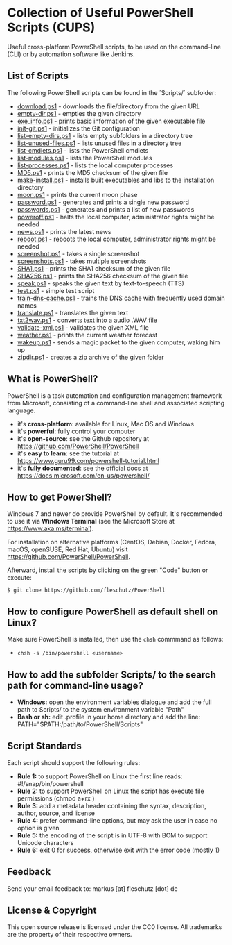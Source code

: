 Collection of Useful PowerShell Scripts (CUPS)
==============================================

Useful cross-platform PowerShell scripts, to be used on the command-line (CLI) or by automation software like Jenkins.

List of Scripts
---------------
The following PowerShell scripts can be found in the ´Scripts/´ subfolder:

* [download.ps1](Scripts/download.ps1) - downloads the file/directory from the given URL
* [empty-dir.ps1](Scripts/empty-dir.ps1) - empties the given directory
* [exe_info.ps1](Scripts/exe_info.ps1) - prints basic information of the given executable file
* [init-git.ps1](Scripts/init-git.ps1) - initializes the Git configuration
* [list-empty-dirs.ps1](Scripts/list-empty-dirs.ps1) - lists empty subfolders in a directory tree
* [list-unused-files.ps1](Scripts/list-unused-files.ps1) - lists unused files in a directory tree
* [list-cmdlets.ps1](Scripts/list-cmdlets.ps1) - lists the PowerShell cmdlets
* [list-modules.ps1](Scripts/list-modules.ps1) - lists the PowerShell modules
* [list-processes.ps1](Scripts/list-processes.ps1) - lists the local computer processes
* [MD5.ps1](Scripts/MD5.ps1) - prints the MD5 checksum of the given file
* [make-install.ps1](Scripts/make-install.ps1) - installs built executables and libs to the installation directory
* [moon.ps1](Scripts/moon.ps1) - prints the current moon phase
* [password.ps1](Scripts/password.ps1) - generates and prints a single new password
* [passwords.ps1](Scripts/passwords.ps1) - generates and prints a list of new passwords
* [poweroff.ps1](Scripts/poweroff.ps1) - halts the local computer, administrator rights might be needed
* [news.ps1](Scripts/news.ps1) - prints the latest news
* [reboot.ps1](Scripts/reboot.ps1) - reboots the local computer, administrator rights might be needed
* [screenshot.ps1](Scripts/screenshot.ps1) - takes a single screenshot
* [screenshots.ps1](Scripts/screenshots.ps1) - takes multiple screenshots
* [SHA1.ps1](Scripts/SHA1.ps1) - prints the SHA1 checksum of the given file
* [SHA256.ps1](Scripts/SHA256.ps1) - prints the SHA256 checksum of the given file
* [speak.ps1](Scripts/speak.ps1) - speaks the given text by text-to-speech (TTS)
* [test.ps1](Scripts/test.ps1) - simple test script
* [train-dns-cache.ps1](Scripts/train-dns-cache.ps1) - trains the DNS cache with frequently used domain names
* [translate.ps1](Scripts/translate.ps1) - translates the given text
* [txt2wav.ps1](Scripts/txt2wav.ps1) - converts text into a audio .WAV file
* [validate-xml.ps1](Scripts/validate-xml.ps1) - validates the given XML file
* [weather.ps1](Scripts/weather.ps1) - prints the current weather forecast
* [wakeup.ps1](Scripts/wakeup.ps1) - sends a magic packet to the given computer, waking him up
* [zipdir.ps1](Scripts/zipdir.ps1) - creates a zip archive of the given folder

What is PowerShell?
-------------------

PowerShell is a task automation and configuration management framework from Microsoft, consisting of a command-line shell and associated scripting language. 
* it's **cross-platform**: available for Linux, Mac OS and Windows
* it's **powerful**: fully control your computer
* it's **open-source**: see the Github repository at https://github.com/PowerShell/PowerShell 
* it's **easy to learn**: see the tutorial at https://www.guru99.com/powershell-tutorial.html
* it's **fully documented**: see the official docs at https://docs.microsoft.com/en-us/powershell/

How to get PowerShell?
----------------------
Windows 7 and newer do provide PowerShell by default. It's recommended to use it via **Windows Terminal** (see the Microsoft Store at https://www.aka.ms/terminal).

For installation on alternative platforms (CentOS, Debian, Docker, Fedora, macOS, openSUSE, Red Hat, Ubuntu) visit https://github.com/PowerShell/PowerShell.

Afterward, install the scripts by clicking on the green "Code" button or execute:
```
$ git clone https://github.com/fleschutz/PowerShell
```

How to configure PowerShell as default shell on Linux?
------------------------------------------------------

Make sure PowerShell is installed, then use the `chsh` commmand as follows:
* `chsh -s /bin/powershell <username>`


How to add the subfolder Scripts/ to the search path for command-line usage?
----------------------------------------------------------------------------

* **Windows:** open the environment variables dialogue and add the full path to Scripts/ to the system environment variable "Path"
* **Bash or sh:** edit .profile in your home directory and add the line: PATH="$PATH:/path/to/PowerShell/Scripts"

Script Standards
----------------
Each script should support the following rules:

* **Rule 1:** to support PowerShell on Linux the first line reads: #!/snap/bin/powershell
* **Rule 2:** to support PowerShell on Linux the script has execute file permissions (chmod a+rx <file>)
* **Rule 3:** add a metadata header containing the syntax, description, author, source, and license
* **Rule 4:** prefer command-line options, but may ask the user in case no option is given
* **Rule 5:** the encoding of the script is in UTF-8 with BOM to support Unicode characters
* **Rule 6:** exit 0 for success, otherwise exit with the error code (mostly 1)

Feedback
--------
Send your email feedback to: markus [at] fleschutz [dot] de

License & Copyright
-------------------
This open source release is licensed under the CC0 license. All trademarks are the property of their respective owners.
